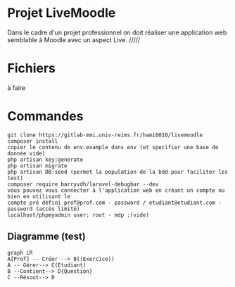 # Projet LiveMoodle

Dans le cadre d'un projet professionnel on doit réaliser une application web semblable à Moodle avec un aspect Live. 
/////

# Fichiers
à faire
# Commandes

	git clone https://gitlab-mmi.univ-reims.fr/hami0010/livemoodle
	composer install
	copier le contenu de env.example dans env (et specifier une base de donnée vide)
	php artisan key:generate
	php artisan migrate
	php artisan DB:seed (permet la population de la bdd pour faciliter les test)
    composer require barryvdh/laravel-debugbar --dev
	vous pouvez vous connecter à l'application web en créant un compte ou bien en utilisant le
	compte pré défini prof@prof.com - password / etudiant@etudiant.com - password (accès limité)
	localhost/phpmyadmin user: root - mdp :(vide)
	

## Diagramme (test)


```mermaid
graph LR
A[Prof] -- Créer --> B((Exercice))
A -- Gérer--> C(Etudiant)
B --Contient--> D{Question}
C --Résout--> D
```
